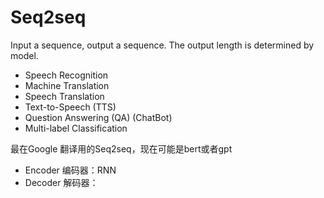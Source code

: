 # Seq2seq

Input a sequence, output a sequence. The output length is determined by model.

- Speech Recognition 
- Machine Translation
- Speech Translation
- Text-to-Speech (TTS)
- Question Answering (QA) (ChatBot)
- Multi-label Classification

最在Google 翻译用的Seq2seq，现在可能是bert或者gpt

- Encoder 编码器：RNN
- Decoder 解码器：

